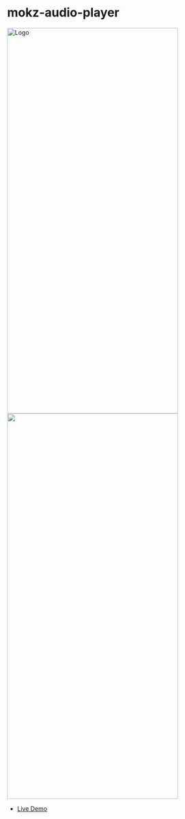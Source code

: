 # mokz-audio-player

<img src="https://devshamseer.github.io/all-audio-songs/document-image/mokz2.png" alt="Logo" width="400" height="900"> <img src="https://devshamseer.github.io/all-audio-songs/document-image/mokz3.png" width="400" height="900"/>



- [Live Demo](https://mokz-player.netlify.app/#/)


